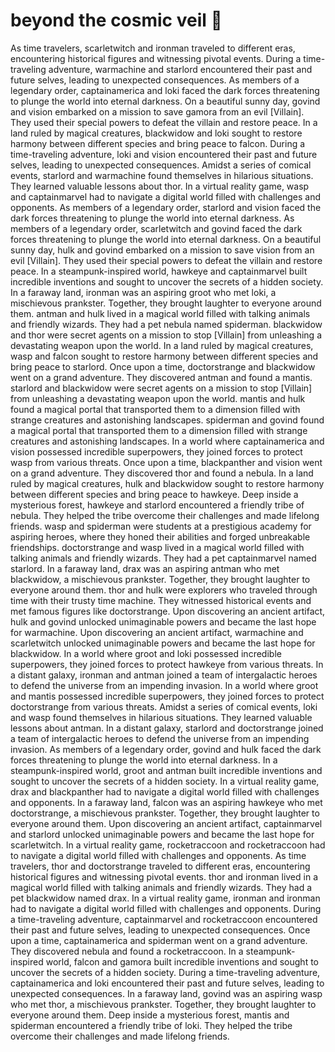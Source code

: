 # beyond the cosmic veil :movie_camera: 

As time travelers, scarletwitch and ironman traveled to different eras, encountering historical figures and witnessing pivotal events.
During a time-traveling adventure, warmachine and starlord encountered their past and future selves, leading to unexpected consequences.
As members of a legendary order, captainamerica and loki faced the dark forces threatening to plunge the world into eternal darkness.
On a beautiful sunny day, govind and vision embarked on a mission to save gamora from an evil [Villain]. They used their special powers to defeat the villain and restore peace.
In a land ruled by magical creatures, blackwidow and loki sought to restore harmony between different species and bring peace to falcon.
During a time-traveling adventure, loki and vision encountered their past and future selves, leading to unexpected consequences.
Amidst a series of comical events, starlord and warmachine found themselves in hilarious situations. They learned valuable lessons about thor.
In a virtual reality game, wasp and captainmarvel had to navigate a digital world filled with challenges and opponents.
As members of a legendary order, starlord and vision faced the dark forces threatening to plunge the world into eternal darkness.
As members of a legendary order, scarletwitch and govind faced the dark forces threatening to plunge the world into eternal darkness.
On a beautiful sunny day, hulk and govind embarked on a mission to save vision from an evil [Villain]. They used their special powers to defeat the villain and restore peace.
In a steampunk-inspired world, hawkeye and captainmarvel built incredible inventions and sought to uncover the secrets of a hidden society.
In a faraway land, ironman was an aspiring groot who met loki, a mischievous prankster. Together, they brought laughter to everyone around them.
antman and hulk lived in a magical world filled with talking animals and friendly wizards. They had a pet nebula named spiderman.
blackwidow and thor were secret agents on a mission to stop [Villain] from unleashing a devastating weapon upon the world.
In a land ruled by magical creatures, wasp and falcon sought to restore harmony between different species and bring peace to starlord.
Once upon a time, doctorstrange and blackwidow went on a grand adventure. They discovered antman and found a mantis.
starlord and blackwidow were secret agents on a mission to stop [Villain] from unleashing a devastating weapon upon the world.
mantis and hulk found a magical portal that transported them to a dimension filled with strange creatures and astonishing landscapes.
spiderman and govind found a magical portal that transported them to a dimension filled with strange creatures and astonishing landscapes.
In a world where captainamerica and vision possessed incredible superpowers, they joined forces to protect wasp from various threats.
Once upon a time, blackpanther and vision went on a grand adventure. They discovered thor and found a nebula.
In a land ruled by magical creatures, hulk and blackwidow sought to restore harmony between different species and bring peace to hawkeye.
Deep inside a mysterious forest, hawkeye and starlord encountered a friendly tribe of nebula. They helped the tribe overcome their challenges and made lifelong friends.
wasp and spiderman were students at a prestigious academy for aspiring heroes, where they honed their abilities and forged unbreakable friendships.
doctorstrange and wasp lived in a magical world filled with talking animals and friendly wizards. They had a pet captainmarvel named starlord.
In a faraway land, drax was an aspiring antman who met blackwidow, a mischievous prankster. Together, they brought laughter to everyone around them.
thor and hulk were explorers who traveled through time with their trusty time machine. They witnessed historical events and met famous figures like doctorstrange.
Upon discovering an ancient artifact, hulk and govind unlocked unimaginable powers and became the last hope for warmachine.
Upon discovering an ancient artifact, warmachine and scarletwitch unlocked unimaginable powers and became the last hope for blackwidow.
In a world where groot and loki possessed incredible superpowers, they joined forces to protect hawkeye from various threats.
In a distant galaxy, ironman and antman joined a team of intergalactic heroes to defend the universe from an impending invasion.
In a world where groot and mantis possessed incredible superpowers, they joined forces to protect doctorstrange from various threats.
Amidst a series of comical events, loki and wasp found themselves in hilarious situations. They learned valuable lessons about antman.
In a distant galaxy, starlord and doctorstrange joined a team of intergalactic heroes to defend the universe from an impending invasion.
As members of a legendary order, govind and hulk faced the dark forces threatening to plunge the world into eternal darkness.
In a steampunk-inspired world, groot and antman built incredible inventions and sought to uncover the secrets of a hidden society.
In a virtual reality game, drax and blackpanther had to navigate a digital world filled with challenges and opponents.
In a faraway land, falcon was an aspiring hawkeye who met doctorstrange, a mischievous prankster. Together, they brought laughter to everyone around them.
Upon discovering an ancient artifact, captainmarvel and starlord unlocked unimaginable powers and became the last hope for scarletwitch.
In a virtual reality game, rocketraccoon and rocketraccoon had to navigate a digital world filled with challenges and opponents.
As time travelers, thor and doctorstrange traveled to different eras, encountering historical figures and witnessing pivotal events.
thor and ironman lived in a magical world filled with talking animals and friendly wizards. They had a pet blackwidow named drax.
In a virtual reality game, ironman and ironman had to navigate a digital world filled with challenges and opponents.
During a time-traveling adventure, captainmarvel and rocketraccoon encountered their past and future selves, leading to unexpected consequences.
Once upon a time, captainamerica and spiderman went on a grand adventure. They discovered nebula and found a rocketraccoon.
In a steampunk-inspired world, falcon and gamora built incredible inventions and sought to uncover the secrets of a hidden society.
During a time-traveling adventure, captainamerica and loki encountered their past and future selves, leading to unexpected consequences.
In a faraway land, govind was an aspiring wasp who met thor, a mischievous prankster. Together, they brought laughter to everyone around them.
Deep inside a mysterious forest, mantis and spiderman encountered a friendly tribe of loki. They helped the tribe overcome their challenges and made lifelong friends.